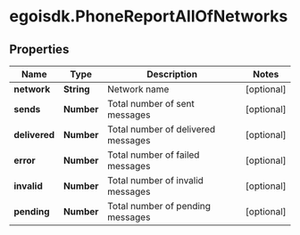 # egoisdk.PhoneReportAllOfNetworks

## Properties

Name | Type | Description | Notes
------------ | ------------- | ------------- | -------------
**network** | **String** | Network name | [optional] 
**sends** | **Number** | Total number of sent messages | [optional] 
**delivered** | **Number** | Total number of delivered messages | [optional] 
**error** | **Number** | Total number of failed messages | [optional] 
**invalid** | **Number** | Total number of invalid messages | [optional] 
**pending** | **Number** | Total number of pending messages | [optional] 


